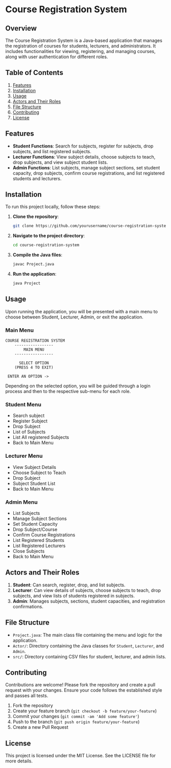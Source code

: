 # Course Registration System

## Overview
The Course Registration System is a Java-based application that manages the registration of courses for students, lecturers, and administrators. It includes functionalities for viewing, registering, and managing courses, along with user authentication for different roles.

## Table of Contents
1. [Features](#features)
2. [Installation](#installation)
3. [Usage](#usage)
4. [Actors and Their Roles](#actors-and-their-roles)
5. [File Structure](#file-structure)
6. [Contributing](#contributing)
7. [License](#license)

## Features
- **Student Functions**: Search for subjects, register for subjects, drop subjects, and list registered subjects.
- **Lecturer Functions**: View subject details, choose subjects to teach, drop subjects, and view subject student lists.
- **Admin Functions**: List subjects, manage subject sections, set student capacity, drop subjects, confirm course registrations, and list registered students and lecturers.

## Installation
To run this project locally, follow these steps:

1. **Clone the repository**:
    ```bash
    git clone https://github.com/yourusername/course-registration-system.git
    ```

2. **Navigate to the project directory**:
    ```bash
    cd course-registration-system
    ```

3. **Compile the Java files**:
    ```bash
    javac Project.java
    ```

4. **Run the application**:
    ```bash
    java Project
    ```

## Usage
Upon running the application, you will be presented with a main menu to choose between Student, Lecturer, Admin, or exit the application.

### Main Menu
    COURSE REGISTRATION SYSTEM
        -----------------
            MAIN MENU
        -----------------

          SELECT OPTION
        (PRESS 4 TO EXIT)

     ENTER AN OPTION -> 

Depending on the selected option, you will be guided through a login process and then to the respective sub-menu for each role.

### Student Menu
- Search subject
- Register Subject
- Drop Subject
- List of Subjects
- List All registered Subjects
- Back to Main Menu

### Lecturer Menu
- View Subject Details
- Choose Subject to Teach
- Drop Subject
- Subject Student List
- Back to Main Menu

### Admin Menu
- List Subjects
- Manage Subject Sections
- Set Student Capacity
- Drop Subject/Course
- Confirm Course Registrations
- List Registered Students
- List Registered Lecturers
- Close Subjects
- Back to Main Menu

## Actors and Their Roles
1. **Student**: Can search, register, drop, and list subjects.
2. **Lecturer**: Can view details of subjects, choose subjects to teach, drop subjects, and view lists of students registered in subjects.
3. **Admin**: Manages subjects, sections, student capacities, and registration confirmations.

## File Structure
- `Project.java`: The main class file containing the menu and logic for the application.
- `Actor/`: Directory containing the Java classes for `Student`, `Lecturer`, and `Admin`.
- `src/`: Directory containing CSV files for student, lecturer, and admin lists.

## Contributing
Contributions are welcome! Please fork the repository and create a pull request with your changes. Ensure your code follows the established style and passes all tests.

1. Fork the repository
2. Create your feature branch (`git checkout -b feature/your-feature`)
3. Commit your changes (`git commit -am 'Add some feature'`)
4. Push to the branch (`git push origin feature/your-feature`)
5. Create a new Pull Request

## License
This project is licensed under the MIT License. See the LICENSE file for more details.
